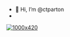 - 👋 Hi, I’m @ctparton
- 
[![1000x420](https://giphy.com/gifs/ESwXtRvlx3PzPN7iIy "Callum Parton")](https://github.com/ctparton)


<!---
ctparton/ctparton is a ✨ special ✨ repository because its `README.md` (this file) appears on your GitHub profile.
You can click the Preview link to take a look at your changes.
--->
